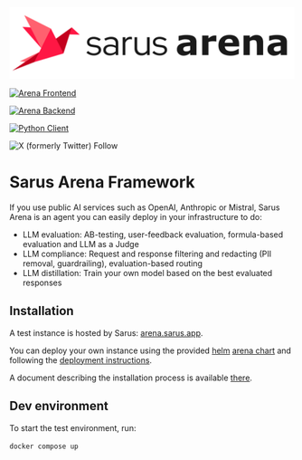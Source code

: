 ![Arena Logo](art/arena-logo.png)

[![Arena Frontend](https://github.com/arena-ai/arena/actions/workflows/publish-frontend-docker-image.yml/badge.svg)](https://github.com/arena-ai/arena/actions)

[![Arena Backend](https://github.com/arena-ai/arena/actions/workflows/publish-backend-docker-image.yml/badge.svg)](https://github.com/arena-ai/arena/actions)

[![Python Client](https://github.com/arena-ai/arena/actions/workflows/publish-client-to-pypi.yml/badge.svg)](https://github.com/arena-ai/arena/actions)

![X (formerly Twitter) Follow](https://img.shields.io/twitter/follow/sarus_tech)

# Sarus Arena Framework

If you use public AI services such as OpenAI, Anthropic or Mistral, Sarus Arena is an agent you can easily deploy in your infrastructure to do:

- LLM evaluation: AB-testing, user-feedback evaluation, formula-based evaluation and LLM as a Judge
- LLM compliance: Request and response filtering and redacting (PII removal, guardrailing), evaluation-based routing
- LLM distillation: Train your own model based on the best evaluated responses

## Installation

A test instance is hosted by Sarus: [arena.sarus.app](https://arena.sarus.app/).

You can deploy your own instance using the provided [helm](https://helm.sh/) [arena chart](https://github.com/arena-ai/arena/tree/main/kubernetes/arena) and following the [deployment instructions](https://github.com/arena-ai/arena/tree/main/kubernetes).

A document describing the installation process is available [there](docs/installation.md).


## Dev environment

To start the test environment, run:

`docker compose up`

